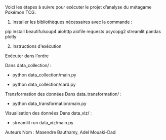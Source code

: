 Voici les étapes à suivre pour exécuter le projet d’analyse du métagame Pokémon TCG.


1) Installer les bibliothèques nécessaires avec la commande :

pip install beautifulsoup4 aiohttp aiofile requests psycopg2 streamlit pandas plotly


2) Instructions d'exécution

Exécuter dans l'ordre

Dans data_collection/ :

- python data_collection/main.py

- python data_collection/card.py

Transformation des données
Dans data_transformation/ :

- python data_transformation/main.py

Visualisation des données
Dans data_viz/ :

- streamlit run data_viz/main.py


Auteurs
Nom : Maxendre Bauthamy, Adel Mouaki-Dadi
